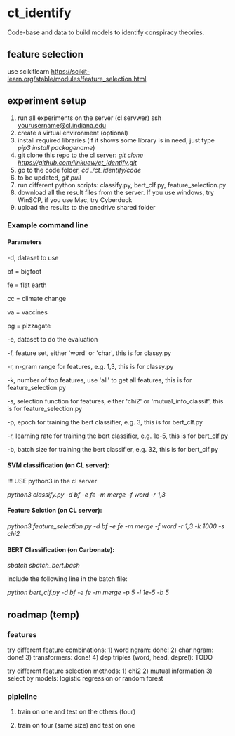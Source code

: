 # ct_identify
Code-base and data to build models to identify conspiracy theories.


## feature selection
use scikitlearn
https://scikit-learn.org/stable/modules/feature_selection.html



## experiment setup

1. run all experiments on the server (cl servwer) ssh yourusername@cl.indiana.edu
2. create a virtual environment (optional)
3. install required libraries (if it shows some library is in need, just type *pip3 install packagename*)
4. git clone this repo to the cl server:  *git clone https://github.com/linkuew/ct_identify.git*
5. go to the code folder, *cd ./ct_identify/code*
6. to be updated, *git pull*
7. run different python scripts: classify.py, bert_clf.py, feature_selection.py
8. download all the result files from the server. If you use windows, try WinSCP, if you use Mac, try Cyberduck
9. upload the results to the onedrive shared folder

### Example command line

#### Parameters


-d, dataset to use

bf = bigfoot

fe = flat earth

cc = climate change

va = vaccines

pg = pizzagate

-e, dataset to do the evaluation

-f, feature set, either 'word' or 'char', this is for classy.py

-r, n-gram range for features, e.g. 1,3, this is for classy.py

-k, number of top features, use 'all' to get all features, this is for feature_selection.py


-s, selection function for features, either 'chi2' or 'mutual_info_classif', this is for feature_selection.py

-p, epoch for training the bert classifier, e.g. 3, this is for bert_clf.py

-r, learning rate for training the bert classifier, e.g. 1e-5, this is for bert_clf.py

-b, batch size for training the bert classifier, e.g. 32, this is for bert_clf.py


#### SVM classification (on CL server): 

!!! USE python3 in the cl server

*python3 classify.py -d bf -e fe -m merge -f word -r 1,3*

#### Feature Selction (on CL server):

*python3 feature_selection.py -d bf -e fe -m merge -f word -r 1,3  -k 1000 -s chi2*

#### BERT Classification (on Carbonate): 

*sbatch sbatch_bert.bash*

include the following line in the batch file:

*python bert_clf.py -d bf -e fe -m merge -p 5 -l 1e-5 -b 5*




## roadmap (temp)

### features

try different feature combinations: 1) word ngram: done! 2) char ngram: done! 3) transformers: done! 4) dep triples (word, head, deprel): TODO

try different feature selection methods: 1) chi2 2) mutual information 3) select by models: logistic regression or random forest

### pipleline

1. train on one and test on the others (four)

2. train on four (same size) and test on one
